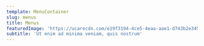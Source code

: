 ```yaml
---
template: MenuContainer
slug: menus
title: Menus
featuredImage: 'https://ucarecdn.com/e19f3194-4ce5-4eaa-aae1-d743b2e3457e/'
subtitle: 'Ut enim ad minima veniam, quis nostrum'
---
```

